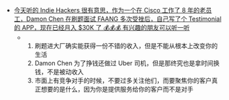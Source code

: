 - [今天听的 Indie Hackers 很有意思，作为一个在 Cisco 工作了 8 年的老员工，Damon Chen 在刷题面试 FAANG 多次受挫后，自己写了个 Testimonial 的 APP，现在已经月入 $30K 了 💰💰💰 有兴趣的朋友可以听一听](https://twitter.com/kenshinji/status/1604054663267254272)
	- 1. 刷题进大厂确实能获得一份不错的收入，但是不能从根本上改变你的生活
	  2. Damon Chen 为了挣钱还做过 Uber 司机，但是那终究也是拿时间换钱，不是被动收入
	  3. 市面上有竞争对手的时候，不要过多关注他们，而要聚焦你的客户真正想要的是什么，因为你是提供服务给你的客户而不是对手